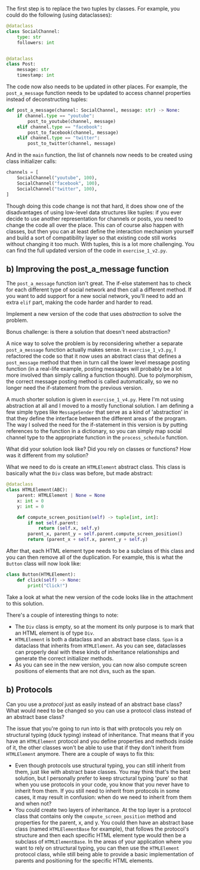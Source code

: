The first step is to replace the two tuples by classes. For example, you could do the following (using dataclasses):

```python
@dataclass
class SocialChannel:
    type: str
    followers: int


@dataclass
class Post:
    message: str
    timestamp: int
```

The code now also needs to be updated in other places. For example, the `post_a_message` function needs to be updated to access channel properties instead of deconstructing tuples:

```python
def post_a_message(channel: SocialChannel, message: str) -> None:
    if channel.type == "youtube":
        post_to_youtube(channel, message)
    elif channel.type == "facebook":
        post_to_facebook(channel, message)
    elif channel.type == "twitter":
        post_to_twitter(channel, message)
```

And in the `main` function, the list of channels now needs to be created using class initializer calls:

```python
channels = [
    SocialChannel("youtube", 100),
    SocialChannel("facebook", 100),
    SocialChannel("twitter", 100),
]
```

Though doing this code change is not that hard, it does show one of the disadvantages of using low-level data structures like tuples: if you ever decide to use another representation for channels or posts, you need to change the code all over the place. This can of course also happen with classes, but then you can at least define the interaction mechanism yourself and build a sort of compatibility layer so that existing code still works without changing it too much. With tuples, this is a lot more challenging. You can find the full updated version of the code in `exercise_1_v2.py`.

## b) Improving the post_a_message function

The `post_a_message` function isn't great. The if-else statement has to check for each different type of social network and then call a different method. If you want to add support for a new social network, you'll need to add an extra `elif` part, making the code harder and harder to read.

Implement a new version of the code that uses _abstraction_ to solve the problem.

Bonus challenge: is there a solution that doesn't need abstraction?

A nice way to solve the problem is by reconsidering whether a separate `post_a_message` function actually makes sense. In `exercise_1_v3.py`, I refactored the code so that it now uses an abstract class that defines a `post_message` method that then in turn call the lower level message posting function (in a real-life example, posting messages will probably be a lot more involved than simply calling a function though). Due to polymorphism, the correct message posting method is called automatically, so we no longer need the if-statement from the previous version.

A much shorter solution is given in `exercise_1_v4.py`. Here I'm not using abstraction at all and I moved to a mostly functional solution. I am defining a few simple types like `MessageSender` that serve as a kind of 'abstraction' in that they define the interface between the different areas of the program. The way I solved the need for the if-statement in this version is by putting references to the function in a dictionary, so you can simply map social channel type to the appropriate function in the `process_schedule` function.

What did your solution look like? Did you rely on classes or functions? How was it different from my solution?


What we need to do is create an `HTMLElement` abstract class. This class is basically what the `Div` class was before, but made abstract:

```python
@dataclass
class HTMLElement(ABC):
    parent: HTMLElement | None = None
    x: int = 0
    y: int = 0

    def compute_screen_position(self) -> tuple[int, int]:
        if not self.parent:
            return (self.x, self.y)
        parent_x, parent_y = self.parent.compute_screen_position()
        return (parent_x + self.x, parent_y + self.y)
```

After that, each HTML element type needs to be a subclass of this class and you can then remove all of the duplication. For example, this is what the `Button` class will now look like:

```python
class Button(HTMLElement):
    def click(self) -> None:
        print("Click!")
```

Take a look at what the new version of the code looks like in the attachment to this solution.

There's a couple of interesting things to note:

- The `Div` class is empty, so at the moment its only purpose is to mark that an HTML element is of type `Div`.
- `HTMLElement` is both a dataclass and an abstract base class. `Span` is a dataclass that inherits from `HTMLElement`. As you can see, dataclasses can properly deal with these kinds of inheritance relationships and generate the correct initializer methods.
- As you can see in the new version, you can now also compute screen positions of elements that are not divs, such as the span.

## b) Protocols

Can you use a _protocol_ just as easily instead of an abstract base class? What would need to be changed so you can use a protocol class instead of an abstract base class?

The issue that you're going to run into is that with protocols you rely on structural typing (duck typing) instead of inheritance. That means that if you have an `HTMLElement` protocol and you define properties and methods inside of it, the other classes won't be able to use that if they don't inherit from `HTMLElement` anymore. There are a couple of ways to fix this:

- Even though protocols use structural typing, you can still inherit from them, just like with abstract base classes. You may think that's the best solution, but I personally prefer to keep structural typing 'pure' so that when you use protocols in your code, you know that you never have to inherit from them. If you still need to inherit from protocols in some cases, it may result in confusion: when do we need to inherit from them and when not?
- You could create two layers of inheritance. At the top layer is a protocol class that contains only the `compute_screen_position` method and properties for the parent, x, and y. You could then have an abstract base class (named `HTMLElementBase` for example), that follows the protocol's structure and then each specific HTML element type would then be a subclass of `HTMLElementBase`. In the areas of your application where you want to rely on structural typing, you can then use the `HTMLElement` protocol class, while still being able to provide a basic implementation of parents and positioning for the specific HTML elements.
